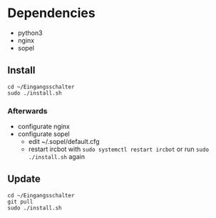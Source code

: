 # Dependencies

- python3
- nginx
- sopel


## Install

```
cd ~/Eingangsschalter
sudo ./install.sh
```

### Afterwards
- configurate nginx
- configurate sopel
  - edit ~/.sopel/default.cfg
  - restart ircbot with `sudo systemctl restart ircbot` or run `sudo ./install.sh` again

## Update
```
cd ~/Eingangsschalter
git pull
sudo ./install.sh
```
